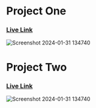 <h1>Project One</h1>
<h3><a href="https://azajul-karim.github.io/web_dev_task/HTML_CSS/task_1" target="_blank">Live Link</a></h3>

![Screenshot 2024-01-31 134740](https://github.com/Azajul-Karim/web_dev_task/assets/86797614/948a1ba0-c0af-4968-9c2a-8d9ff5820128)

<h1>Project Two</h1>
<h3><a href="https://azajul-karim.github.io/web_dev_task/HTML_CSS/task_2" target="_blank">Live Link</a></h3>

![Screenshot 2024-01-31 134740](https://github.com/Azajul-Karim/web_dev_task/assets/86797614/948a1ba0-c0af-4968-9c2a-8d9ff5820128)
